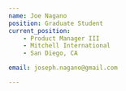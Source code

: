 ```yaml
---
name: Joe Nagano
position: Graduate Student
current_position:
    - Product Manager III
    - Mitchell International
    - San Diego, CA

email: joseph.nagano@gmail.com

---
```


